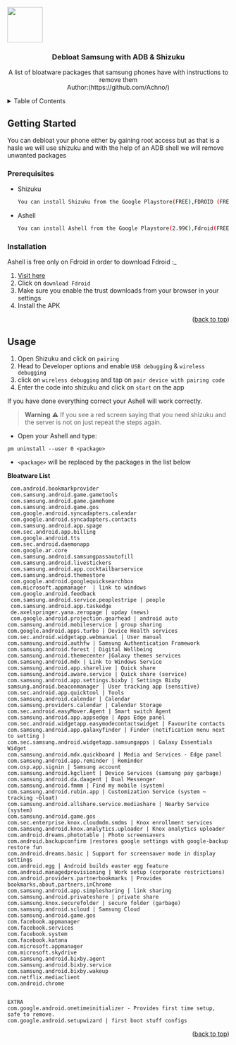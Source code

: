 <!-- PROJECT LOGO -->
<br />


   <img src="https://i.imgur.com/9w4rsiv.png" width="80" height="80">


  <h3 align="center">Debloat Samsung with ADB & Shizuku </h3>

  <p align="center">
    A list of bloatware packages that samsung phones have with instructions to remove them
    <br />
    Author:(https://github.com/Achno/)

<!-- TABLE OF CONTENTS -->
<details>
  <summary>Table of Contents</summary>
  <ol>
    <li><a href="#Getting Started">Getting Started</a></li>
    <li><a href="#Prerequisites"> Prerequisites</a></li>
    <li><a href="#Usage">Usage</a></li>
    <li><a href="#Installation">Installation</a></li>
  </ol>
</details>

<!-- GETTING STARTED -->

## Getting Started

You can debloat your phone either by gaining root access but as that is a hasle we will use shizuku and with the help of an ADB shell we will remove unwanted packages

### Prerequisites

- Shizuku
  ```sh
  You can install Shizuku from the Google Playstore(FREE),FDROID (FREE)
  ```

* Ashell
  ```sh
  You can install Ashell from the Google Playstore(2.99€),Fdroid(FREE)
  ```

### Installation

Ashell is free only on Fdroid in order to download Fdroid :\_

1. [Visit here](https://f-droid.org/)
2. Click on `download Fdroid`
3. Make sure you enable the trust downloads from your browser in your settings
4. Install the APK

<p align="right">(<a href="#readme-top">back to top</a>)</p>

<!-- USAGE EXAMPLES -->

## Usage

1. Open Shizuku and click on `pairing`
2. Head to Developer options and enable `USB debugging` & `wireless debugging`
3. click on `wireless debugging` and tap on `pair device with pairing code`
4. Enter the code into shizuku and click on `start` on the app

If you have done everything correct your Ashell will work correctly.

> **Warning** ⚠️
 If you see a red screen saying that you need shizuku and the server is not on just repeat the steps again.

- Open your Ashell and type:

```shell
pm uninstall --user 0 <package>
```

- `<package>` will be replaced by the packages in the list below

**Bloatware List**

```shell
 com.android.bookmarkprovider
 com.samsung.android.game.gametools
 com.samsung.android.game.gamehome
 com.samsung.android.game.gos
 com.google.android.syncadapters.calendar
 com.google.android.syncadapters.contacts
 com.samsung.android.app.spage
 com.sec.android.app.billing
 com.google.android.tts
 com.sec.android.daemonapp
 com.google.ar.core
 com.samsung.android.samsungpassautofill
 com.samsung.android.livestickers
 com.samsung.android.app.cocktailbarservice
 com.samsung.android.themestore
 com.google.android.googlequicksearchbox
 com.microsoft.appmanager  | link to windows
 com.google.android.feedback
 com.samsung.android.service.peoplestripe | people
 com.samsung.android.app.taskedge
 de.axelspringer.yana.zeropage | upday (news)
 com.google.android.projection.gearhead | android auto
com.samsung.android.mobileservice | group sharing
com.google.android.apps.turbo | Device Health services
com.sec.android.widgetapp.webmanual | User manual
com.samsung.android.authfw | Samsung Authentication Framework
com.samsung.android.forest | Digital Wellbeing
com.samsung.android.themecenter |Galaxy themes services
com.samsung.android.mdx | Link to Windows Service
com.samsung.android.app.sharelive | Quick share
com.samsung.android.aware.service | Quick share (service)
com.samsung.android.app.settings.bixby | Settings Bixby
samsung.android.beaconmanager | User tracking app (sensitive)
com.sec.android.app.quicktool | Tools
com.samsung.android.calendar | Calendar
com.samsung.providers.calendar | Calendar Storage
com.sec.android.easyMover.Agent | Smart switch Agent
com.samsung.android.app.appsedge | Apps Edge panel
com.sec.android.widgetapp.easymodecontactswidget | Favourite contacts
com.samsung.android.app.galaxyfinder | Finder (notification menu next to setting )
com.sec.samsung.android.widgetapp.samsungapps | Galaxy Essentials Widget
com.samsung.android.mdx.quickboard | Media and Services - Edge panel
com.samsung.android.app.reminder | Reminder
com.osp.app.signin | Samsung account
com.samsung.android.kgclient | Device Services (samsung pay garbage)
com.samsung.android.da.daagent | Dual Messenger
com.samsung.android.fmmm | Find my mobile (system)
com.samsung.android.rubin.app | Customization Service (system ~ tracking ~bloat)
com.samsung.android.allshare.service.mediashare | Nearby Service (system)
com.samsung.android.game.gos
com.sec.enterprise.knox.cloudmdm.smdms | Knox enrollment services
com.samsung.android.knox.analytics.uploader | Knox analytics uploader
com.android.dreams.phototable | Photo screensavers
com.android.backupconfirm |restores google settings with google-backup restore fun
com.android.dreams.basic | Support for screensaver mode in display settings
com.android.egg | Android builds easter egg feature
com.android.managedprovisioning | Work setup (corporate restrictions)
com.android.providers.partnerbookmarks | Provides bookmarks,about,partners,inChrome
com.samsung.android.app.simplesharing | link sharing
com.samsung.android.privateshare | private share
com.samsung.knox.securefolder | secure folder (garbage)
com.samsung.android.scloud | Samsung Cloud
com.samsung.android.game.gos
com.facebook.appmanager
com.facebook.services
com.facebook.system
com.facebook.katana
com.microsoft.appmanager
com.microsoft.skydrive
com.samsung.android.bixby.agent
com.samsung.android.bixby.service
com.samsung.android.bixby.wakeup
com.netflix.mediaclient
com.android.chrome


EXTRA
com.google.android.onetimeinitializer - Provides first time setup, safe to remove.
com.google.android.setupwizard | first boot stuff configs
```

<p align="right">(<a href="#readme-top">back to top</a>)</p>
